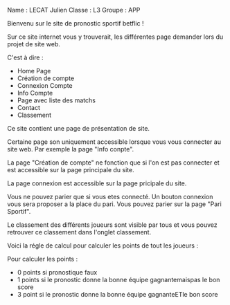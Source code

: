 Name : LECAT Julien
Classe : L3
Groupe : APP

Bienvenu sur le site de pronostic sportif betflic ! 

Sur ce site internet vous y trouverait, les différentes page demander lors du projet de site web.

C'est à dire : 
  - Home Page
  - Création de compte
  - Connexion Compte
  - Info Compte
  - Page avec liste des matchs
  - Contact
  - Classement
  
  Ce site contient une page de présentation de site.
  
  Certaine page son uniquement accessible lorsque vous vous connecter au site web. Par exemple la page "Info conpte".
  
  La page "Création de compte" ne fonction que si l'on est pas connecter et est accessible sur la page principale du site.
  
  La page connexion est accessible sur la page pricipale du site.
  
  Vous ne pouvez parier que si vous etes connecté. Un bouton connexion vous sera proposer a la place du pari. Vous pouvez parier sur la page "Pari Sportif".
  
  Le classement des différents joueurs sont visible par tous et vous pouvez retrouver ce classement dans l'onglet classement.
  
  Voici la régle de calcul pour calculer les points de tout les joueurs : 
  
  Pour calculer les points :
  - 0 points si pronostique faux
  - 1 points si le pronostic donne la bonne équipe gagnantemaispas le bon score
  - 3 point si le pronostic donne la bonne équipe gagnanteETle bon score
